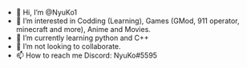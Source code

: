 - 👋 Hi, I’m @NyuKo1
- 👀 I’m interested in Codding (Learning), Games (GMod, 911 operator, minecraft and more), Anime and Movies.
- 🌱 I’m currently learning python and C++
- 💞️ I’m not looking to collaborate.
- 📫 How to reach me Discord: NyuKo#5595

<!---
NyuKo1/NyuKo1 is a ✨ special ✨ repository because its `README.md` (this file) appears on your GitHub profile.
You can click the Preview link to take a look at your changes.
--->

